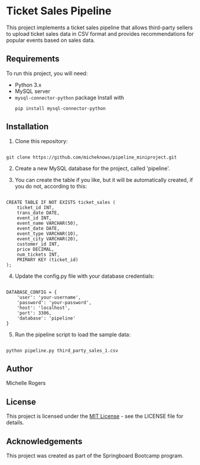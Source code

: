 # Ticket Sales Pipeline

This project implements a ticket sales pipeline that allows third-party sellers to upload ticket sales data in CSV format and provides recommendations for popular events based on sales data.

## Requirements

To run this project, you will need:

- Python 3.x
- MySQL server
- `mysql-connector-python` package Install with <pre><code>pip install mysql-connector-python </code></pre>

## Installation

1. Clone this repository:
<pre><code>
git clone https://github.com/micheknows/pipeline_miniproject.git
</code></pre>

2. Create a new MySQL database for the project, called 'pipeline'.

3.  You can create the table if you like, but it will be automatically created, if you do not, according to this:

<pre><code>
CREATE TABLE IF NOT EXISTS ticket_sales (
    ticket_id INT,
    trans_date DATE,
    event_id INT,
    event_name VARCHAR(50),
    event_date DATE,
    event_type VARCHAR(10),
    event_city VARCHAR(20),
    customer_id INT,
    price DECIMAL,
    num_tickets INT,
    PRIMARY KEY (ticket_id)
);
</code></pre>

4.  Update the config.py file with your database credentials:
<pre><code>
DATABASE_CONFIG = {
    'user': 'your-username',
    'password': 'your-password',
    'host': 'localhost',
    'port': 3306,
    'database': 'pipeline'
}
</code></pre>

5.  Run the pipeline script to load the sample data:
<pre><code>
python pipeline.py third_party_sales_1.csv
</code></pre>

## Author
Michelle Rogers

## License
This project is licensed under the [MIT License](https://opensource.org/licenses/MIT) - see the LICENSE file for details.

## Acknowledgements
This project was created as part of the Springboard Bootcamp program.